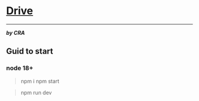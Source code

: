 # [Drive](https://lk.pnkbel.by)
____
***by CRA***

## Guid to start
### node 18+

> npm i
> npm start

> npm run dev